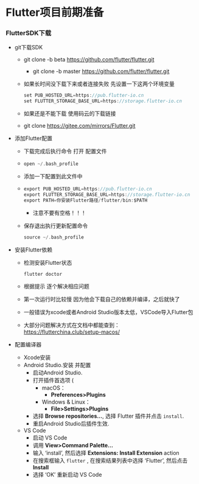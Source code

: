 # Flutter项目前期准备

### FlutterSDK下载

- git下载SDK

  - git clone -b beta https://github.com/flutter/flutter.git

    -  git clone -b master https://github.com/flutter/flutter.git

  - 如果长时间没下载下来或者连接失败 先设置一下这两个环境变量

    ``` c
    set PUB_HOSTED_URL=https://pub.flutter-io.cn
    set FLUTTER_STORAGE_BASE_URL=https://storage.flutter-io.cn
    ```

  - 如果还是不能下载 使用码云的下载链接

  - git clone https://gitee.com/mirrors/Flutter.git

- 添加Flutter配置

  - 下载完成后执行命令 打开 配置文件

  - ```c
    open ~/.bash_profile 
    ```

  - 添加一下配置到此文件中  

  - ```c
    export PUB_HOSTED_URL=https://pub.flutter-io.cn
    export FLUTTER_STORAGE_BASE_URL=https://storage.flutter-io.cn
    export PATH=你安装Flutter路径/flutter/bin:$PATH
    ```

    - 注意不要有空格！！！

  - 保存退出执行更新配置命令

    ```c
    source ~/.bash_profile
    ```

- 安装Flutter依赖

  - 检测安装Flutter状态

    ```c
    flutter doctor
    ```

  - 根据提示 逐个解决相应问题

  - 第一次运行时比较慢 因为他会下载自己的依赖并编译，之后就快了

  - 一般错误为xcode或者Android Studio版本太低，VSCode导入Flutter包

  - 大部分问题解决方式在文档中都能查到： https://flutterchina.club/setup-macos/

- 配置编译器
  
  - Xcode安装 
  - Android Studio.安装 并配置
    - 启动Android Studio.
    - 打开插件首选项 (
      - macOS：
        - **Preferences>Plugins** 
      - Windows & Linux：
        -  **File>Settings>Plugins** 
    - 选择 **Browse repositories…**, 选择 Flutter 插件并点击 `install`.
    - 重启Android Studio后插件生效.
  - VS Code
    - 启动 VS Code
    - 调用 **View>Command Palette…**
    - 输入 ‘install’, 然后选择 **Extensions: Install Extension** action
    - 在搜索框输入 `flutter` , 在搜索结果列表中选择 ‘Flutter’, 然后点击 **Install**
    - 选择 ‘OK’ 重新启动 VS Code

